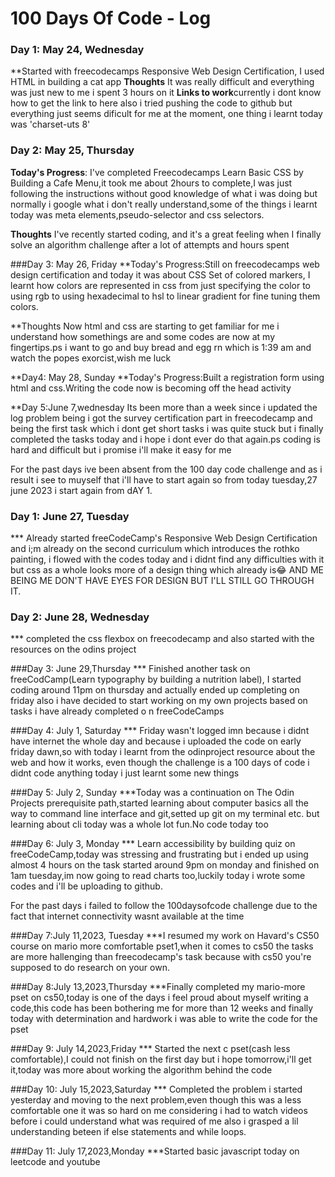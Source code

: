 # 100 Days Of Code - Log

### Day 1: May 24, Wednesday
**Started with freecodecamps Responsive Web Design Certification, I used HTML in building a cat app
**Thoughts** It was really difficult and everything was just new to me i spent 3 hours on it
**Links to work**currently i dont know how to get the link to here also i tried pushing the code to github but everything just seems dificult for me at the moment, one thing i learnt today was 'charset-uts 8'

### Day 2: May 25, Thursday

**Today's Progress**: I've completed Freecodecamps Learn Basic CSS by Building a Cafe Menu,it took me about 2hours to complete,I was just following the instructions without good knowledge of what i was doing but normally i google what i don't really understand,some of the things i learnt today was meta elements,pseudo-selector and css selectors.

**Thoughts** I've recently started coding, and it's a great feeling when I finally solve an algorithm challenge after a lot of attempts and hours spent

###Day 3: May 26, Friday
**Today's Progress:Still on freecodecamps web design certification and today it was about  CSS Set of colored markers, I learnt how colors are represented in css from just specifying the color to using rgb to using hexadecimal to hsl to linear gradient for fine tuning them colors.

**Thoughts Now html and css are starting to get familiar for me i understand how somethings are and some codes are now at my fingertips.ps i want to go and buy bread and egg rn which is 1:39 am and watch the popes exorcist,wish me luck

**Day4: May 28, Sunday
**Today's Progress:Built a registration form using html and css.Writing the code now is becoming off the head activity 

**Day 5:June 7,wednesday
Its been more than a week since i updated the log problem being i got the survey certification part in freecodecamp and being the first task which i dont get short tasks i was quite stuck but i finally completed the tasks today and i hope i dont ever do that again.ps coding is hard and difficult but i promise i'll make it easy for me

For the past days ive been absent from the 100 day code challenge and as i result i see to muyself that i'll have to start again so from today tuesday,27 june 2023 i start again from dAY 1.

### Day 1: June 27, Tuesday
*** Already started freeCodeCamp's Responsive Web Design Certification and i;m already on the second curriculum which introduces the rothko painting, i flowed with the codes today and i didnt find any difficulties with it but css as a whole looks more of a design thing which already is😂 AND ME BEING ME DON'T HAVE EYES FOR DESIGN BUT I'LL STILL GO THROUGH IT.

### Day 2: June 28, Wednesday
*** completed the css flexbox on freecodecamp and also started with the resources on the odins project

###Day 3: June 29,Thursday
*** Finished another task on freeCodCamp(Learn typography by building a nutrition label), I started coding around 11pm on thursday and actually ended up completing on friday also i have decided to start working on my own projects based on tasks i have already completed o n freeCodeCamps 

###Day 4: July 1, Saturday
*** Friday wasn't logged imn because i didnt have internet the whole day and because i uploaded the code on early friday dawn,so with today i learnt from the odinproject resource about the web and how it works, even though the challenge is a 100 days of code i didnt code anything today i just learnt some new things 

###Day 5: July 2, Sunday
***Today was a continuation on The Odin Projects prerequisite path,started learning about computer basics all the way to command line interface and git,setted up git on my terminal etc. but learning about cli today was a whole lot fun.No code today too

###Day 6: July 3, Monday
*** Learn accessibility by building quiz on freeCodeCamp,today was stressing and frustrating but i ended up using almost 4 hours on the task started around 9pm on monday and finished on 1am tuesday,im now going to read charts too,luckily today i wrote some codes and i'll be uploading to github.

For the past days i failed to follow the 100daysofcode challenge due to the fact that internet connectivity wasnt available at the time

###Day 7:July 11,2023, Tuesday
***I resumed my work on Havard's CS50 course on mario more comfortable pset1,when it comes to cs50 the tasks are more  hallenging than freecodecamp's task because with cs50 you're supposed to do research on your own. 

###Day 8:July 13,2023,Thursday
***Finally completed my mario-more pset on cs50,today is one of the days i feel proud about myself writing a code,this code has been bothering me for more than 12 weeks and finally today with determination and hardwork i was able to write the code for the pset

###Day 9: July 14,2023,Friday
*** Started the next c pset(cash less comfortable),I could not finish on the first day but i hope tomorrow,i'll get it,today was more about working the algorithm behind the code 

###Day 10: July 15,2023,Saturday
*** Completed the problem i started yesterday and moving to the next problem,even though this was a less comfortable one it was so hard on me considering i had to watch videos before i could understand what was required of me also i grasped a lil understanding beteen if else statements and while loops.

###Day 11: July 17,2023,Monday
***Started basic javascript today on leetcode and youtube
